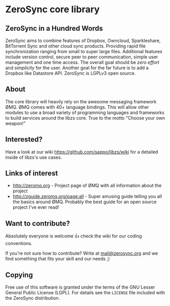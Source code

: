 # ZeroSync core library

## ZeroSync in a Hundred Words

ZeroSync aims to combine features of Dropbox, Owncloud, Sparkleshare, BitTorrent Sync and other cloud sync products. Providing rapid file synchronization ranging from small to super large files. Additional features include version control, secure peer to peer communication, simple user management and one time access. The overall goal should be *zero effort* and *simplicity* for the user. Another goal for the far future is to add a Dropbox like Datastore API.
ZeroSync is LGPLv3 open source.

## About

The core library will heavily rely on the awesome messaging framework ØMQ. ØMQ comes with 40+ language bindings. This will allow other modules to use a broad variety of programming languages and frameworks to build services around the libzs core. 
True to the motto "Choose your own weapon!"

## Interested?

Have a look at our wiki https://github.com/sappo/libzs/wiki for a detailed inside of libzs's use cases.

## Links of interest

* http://zeromq.org - Project page of ØMQ with all information about the project
* http://zguide.zeromq.org/page:all - Super amusing guide telling you all the basics around ØMQ. Probably the best guide for an open source project I've ever read! 

## Want to contribute?

Absolutely everyone is welcome :+1: check the wiki for our coding conventions.

If you're not sure how to contribute? Write at mail@zerosync.org and we find something that fits your skill and our needs ;)

## Copying

Free use of this software is granted under the terms of the GNU Lesser General
Public License (LGPL). For details see the `LICENSE` file included with the ZeroSync distribution.
